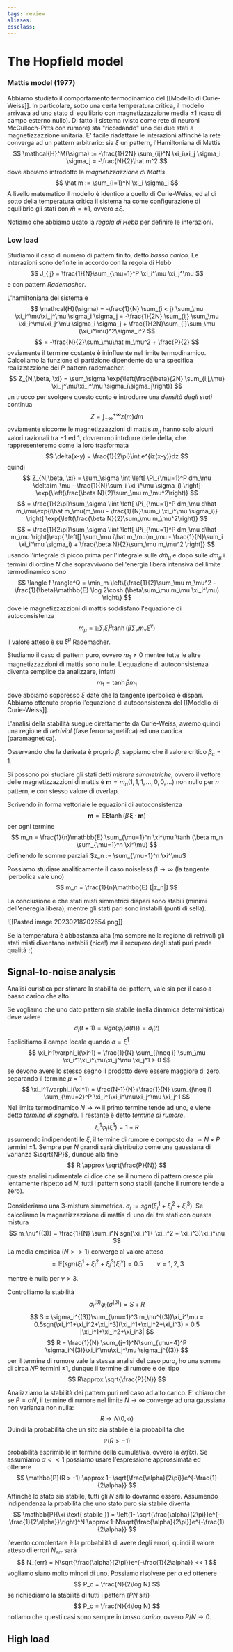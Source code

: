 ```yaml
---
tags: review
aliases:
cssclass:
---
```

 
# The Hopfield model

### Mattis model (1977)

Abbiamo studiato il comportamento termodinamico del [[Modello di Curie-Weiss]]. In particolare, sotto una certa temperatura critica, il modello arrivava ad uno stato di equilibrio con magnetizzazzione media $\pm 1$ (caso di campo esterno nullo). Di fatto il sistema  (visto come rete di neuroni McCulloch-Pitts con rumore) sta "ricordando" uno dei due stati a magnetizzazzione unitaria. E' facile riadattare le interazioni affinchè la rete converga ad un pattern arbitrario: 
sia $\xi$ un pattern, l'Hamiltoniana di Mattis
$$
\mathcal{H}^M(\sigma) := -\frac{1}{2N} \sum_{ij}^N \xi_i\xi_j \sigma_i \sigma_j = -\frac{N}{2}\hat m^2
$$
dove abbiamo introdotto la _magnetizzazzione di Mattis_ 
$$
\hat m := \sum_{i=1}^N \xi_i \sigma_i
$$
A livello matematico il modello è identico a quello di Curie-Weiss, ed al di sotto della temperatura critica il sistema ha come configurazione di equilibrio gli stati con $\hat m = \pm 1$, ovvero $\pm\xi$.

Notiamo che abbiamo usato la _regola di Hebb_ per definire le interazioni. 

### Low load
Studiamo il caso di numero di pattern finito, detto _basso carico_. Le interazioni sono definite in accordo con la regola di Hebb
$$
J_{ij} = \frac{1}{N}\sum_{\mu=1}^P \xi_i^\mu \xi_j^\mu
$$
e con pattern _Rademacher_.

L'hamiltoniana del sistema è
$$
\mathcal{H}(\sigma) = -\frac{1}{N} \sum_{i < j} \sum_\mu \xi_i^\mu\xi_j^\mu \sigma_i \sigma_j = -\frac{1}{2N} \sum_{ij} \sum_\mu \xi_i^\mu\xi_j^\mu \sigma_i \sigma_j + \frac{1}{2N}\sum_{i}\sum_\mu (\xi_i^\mu)^2\sigma_i^2
$$
$$
= -\frac{N}{2}\sum_\mu\hat m_\mu^2 + \frac{P}{2}
$$
ovviamente il termine costante è ininfluente nel limite termodinamico.
Calcoliamo la funzione di partizione dipendente da una specifica realizzazzione dei $P$ pattern rademacher.
$$
Z_{N,\beta, \xi} = \sum_\sigma \exp{\left(\frac{\beta}{2N} \sum_{i,j,\mu} \xi_j^\mu\xi_i^\mu \sigma_i\sigma_j\right)}
$$
un trucco per svolgere questo conto è introdurre una _densità degli stati_ continua
$$
Z = \int_{-\infty}^{+\infty} z(m)dm
$$
ovviamente siccome le magnetizzazzioni di mattis $m_\mu$ hanno solo alcuni valori razionali tra $-1$ ed $1$, dovremmo intrdurre delle delta, che rappresenteremo come la loro trasformata
$$
\delta(x-y) = \frac{1}{2\pi}\int e^{iz(x-y)}dz
$$
quindi
$$
Z_{N,\beta, \xi} = 
\sum_\sigma \int \left[ \Pi_{\mu=1}^P dm_\mu \delta(m_\mu - \frac{1}{N}\sum_i \xi_i^\mu \sigma_i) \right] \exp{\left(\frac{\beta N}{2}\sum_\mu m_\mu^2\right)}
$$
$$
= \frac{1}{2\pi}\sum_\sigma \iint \left[ \Pi_{\mu=1}^P dm_\mu d\hat m_\mu\exp{i\hat m_\mu(m_\mu - \frac{1}{N}\sum_i \xi_i^\mu \sigma_i)} \right] \exp{\left(\frac{\beta N}{2}\sum_\mu m_\mu^2\right)}
$$
$$
= \frac{1}{2\pi}\sum_\sigma \iint \left[ \Pi_{\mu=1}^P dm_\mu d\hat m_\mu \right]\exp{ \left[] \sum_\mu i\hat m_\mu(m_\mu - \frac{1}{N}\sum_i \xi_i^\mu \sigma_i) + \frac{\beta N}{2}\sum_\mu m_\mu^2 \right]}
$$
usando l'integrale di picco prima per l'integrale sulle $d\hat m_\mu$ e dopo sulle $dm_\mu$ i termini di ordine $N$ che sopravvivono dell'energia libera intensiva del limite termodinamico sono
$$
\langle f \rangle^Q = \min_m \left\{\frac{1}{2}\sum_\mu m_\mu^2 - \frac{1}{\beta}\mathbb{E} \log 2\cosh (\beta\sum_\mu m_\mu \xi_i^\mu) \right\}
$$
dove le magnetizzazzioni di mattis soddisfano l'equazione di autoconsistenza
$$
m_\mu = \mathbb{E} \sum_i\xi_i^\mu \tanh (\beta \sum_\nu m_\nu \xi^\nu)
$$
il valore atteso è su $\xi^\mu$ Rademacher.

Studiamo il caso di pattern puro, ovvero $m_1 \neq 0$ mentre tutte le altre magnetizzazzioni di mattis sono nulle. L'equazione di autoconsistenza diventa semplice da analizzare, infatti 
$$
m_1 =\tanh \beta m_1
$$
dove abbiamo soppresso $\xi$ date che la tangente iperbolica è dispari. Abbiamo ottenuto proprio l'equazione di autoconsistenza del [[Modello di Curie-Weiss]].

L'analisi della stabilità suegue direttamente da Curie-Weiss, avremo quindi una regione di _retrivial_ (fase ferromagnetifca) ed una caotica (paramagnetica).

Osservando che la derivata è proprio $\beta$, sappiamo che il valore critico $\beta_c = 1$. 

Si possono poi studiare gli stati detti _misture simmetriche_, ovvero il vettore delle magnetizzazzioni di mattis è $\mathbf{m} = m_n (1,1,1,\dots,0,0,\dots)$ non nullo per $n$ pattern, e con stesso valore di overlap.

Scrivendo in forma vettoriale le equazioni di autoconsistenza
$$
\mathbf{m} = \mathbb{E} \mathbf{\xi} \tanh( \beta \,\mathbf{\xi \cdot m})
$$
per ogni termine
$$
m_n = \frac{1}{n}\mathbb{E} \sum_{\mu=1}^n \xi^\mu \tanh (\beta m_n \sum_{\mu=1}^n \xi^\mu)
$$
definendo le somme parziali $z_n := \sum_{\mu=1}^n \xi^\mu$ 

Possiamo studiare analiticamente il caso noiseless $\beta \to \infty$ (la tangente iperbolica vale uno)
$$
m_n = \frac{1}{n}\mathbb{E} [|z_n|]
$$

La conclusione è che stati misti simmetrici dispari sono stabili (minimi dell'eneregia libera), mentre gli stati pari sono instabili (punti di sella).

![[Pasted image 20230218202654.png]]

Se la temperatura è abbastanza alta (ma sempre nella regione di retrival) gli stati misti diventano instabili (nice!) ma il recupero degli stati puri perde qualità ;(.

## Signal-to-noise analysis

Analisi euristica per stimare la stabilità dei pattern, vale sia per il caso a basso carico che alto.

Se vogliamo che uno dato pattern sia stabile (nella dinamica deterministica) deve valere
$$
\sigma_i(t+1) = sign(\varphi_i(\sigma(t))) = \sigma_i(t)
$$
Esplicitiamo il campo locale quando $\sigma = \xi^1$ 
$$
\xi_i^1\varphi_i(\xi^1) = \frac{1}{N} \sum_{j\neq i} \sum_\mu \xi_i^1\xi_i^\mu\xi_j^\mu \xi_j^1 > 0
$$
se devono avere lo stesso segno il prodotto deve essere maggiore di zero.
separando il termine $\mu =1$ 
$$
\xi_i^1\varphi_i(\xi^1) = \frac{N-1}{N}+\frac{1}{N} \sum_{j\neq i} \sum_{\mu=2}^P \xi_i^1\xi_i^\mu\xi_j^\mu \xi_j^1
$$
Nel limite termodinamico $N\to\infty$ il primo termine tende ad uno, e viene detto _termine di segnale_. Il restante è detto _termine di rumore_.
$$
\xi_i^1\varphi_i(\xi^1) = 1 + R
$$
assumendo indipendenti le $\xi$, il termine di rumore è composto da $\simeq N\times P$ termini $\pm 1$. Sempre per $N$ grandi sarà distribuito come una gaussiana di varianza $\sqrt{NP}$, dunque alla fine
$$
R \approx \sqrt{\frac{P}{N}}
$$
questa analisi rudimentale ci dice che se il numero di pattern cresce più lentamente rispetto ad $N$, tutti i pattern sono stabili (anche il rumore tende a zero).

Consideriamo una $3$-mistura simmetrica. $\sigma_i := sgn(\xi_i^1+ \xi_i^2 + \xi_i^3)$. Se calcoliamo la magnetizzazzione di mattis di uno dei tre stati con questa mistura
$$
m_\nu^{(3)} = \frac{1}{N} \sum_i^N sgn(\xi_i^1+ \xi_i^2 + \xi_i^3)\xi_i^\nu
$$
La media empirica ($N >>1$) converge al valore atteso
$$
= \mathbb{E}[sgn(\xi_i^1+ \xi_i^2 + \xi_i^3)\xi_i^\nu] = 0.5 \qquad \nu = 1,2,3
$$

mentre è nulla per $\nu >3$.

Controlliamo la stabilità
$$
\sigma_i^{(3)} \varphi_i(\sigma^{(3)}) = S + R
$$
$$
S = \sigma_i^{(3)}\sum_{\mu=1}^3 m_\nu^{(3)}\xi_i^\mu = 0.5sgn(\xi_i^1+\xi_i^2+\xi_i^3)(\xi_i^1+\xi_i^2+\xi_i^3) = 0.5 |\xi_i^1+\xi_i^2+\xi_i^3|
$$
$$
R = \frac{1}{N} \sum_{j=1}^N\sum_{\mu=4}^P \sigma_i^{(3)}\xi_i^\mu\xi_j^\mu \sigma_j^{(3)}
$$
per il termine di rumore vale la stessa analisi del caso puro, ho una somma di circa $NP$ termini $\pm 1$, dunque il termine di rumore è del tipo
$$
R\approx \sqrt{\frac{P}{N}}
$$

Analizziamo la stabilità dei pattern puri nel caso ad alto carico. E' chiaro che se $P = \alpha N$, il termine di rumore nel limite $N\to\infty$ converge ad una gaussiana non varianza non nulla:
$$
R \to N(0,\alpha)
$$
Quindi la probabilità che un sito sia stabile è la probabilità che
$$
\mathbb{P}(R > -1) 
$$
probabilità esprimibile in termine della cumulativa, ovvero la $erf(x)$.  Se assumiamo $\alpha <<1$ possiamo usare l'espressione approssimata ed ottenere
$$
\mathbb{P}(R > -1)  \approx 1- \sqrt{\frac{\alpha}{2\pi}}e^{-\frac{1}{2\alpha}}
$$
Affinchè lo stato sia stabile, tutti gli $N$ siti lo dovranno essere. Assumendo indipendenza la proabilità che uno stato puro sia stabile diventa
$$
\mathbb{P}(\xi \text{ stabile }) = \left(1- \sqrt{\frac{\alpha}{2\pi}}e^{-\frac{1}{2\alpha}}\right)^N \approx 1-N\sqrt{\frac{\alpha}{2\pi}}e^{-\frac{1}{2\alpha}} 
$$

l'evento complentare è la probabilità di avere degli errori, quindi il valore atteso di errori $N_{err}$ sarà
$$
N_{err} = N\sqrt{\frac{\alpha}{2\pi}}e^{-\frac{1}{2\alpha}} << 1
$$
vogliamo siano molto minori di uno. Possiamo risolvere per $\alpha$ ed ottenere
$$
P_c = \frac{N}{2\log N}
$$
se richiediamo la stabilità di tutti i pattern ($PN$ siti)
$$
P_c = \frac{N}{4\log N}
$$
notiamo che questi casi sono sempre in _basso carico_, ovvero $P/N \to 0$. 

## High load

